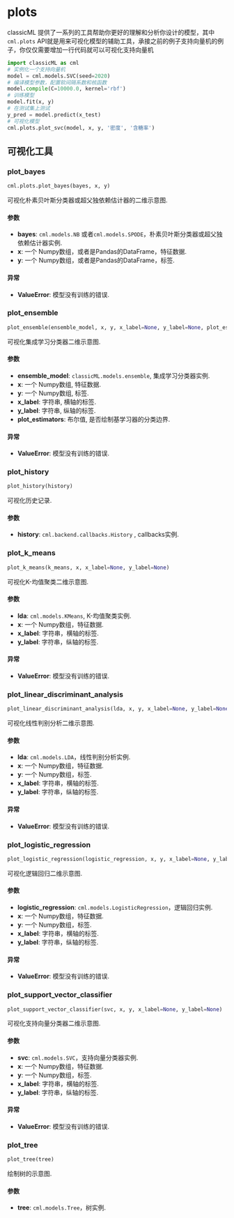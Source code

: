 # plots

classicML 提供了一系列的工具帮助你更好的理解和分析你设计的模型，其中```cml.plots``` API就是用来可视化模型的辅助工具，承接之前的例子支持向量机的例子，你仅仅需要增加一行代码就可以可视化支持向量机

```python
import classicML as cml
# 实例化一个支持向量机
model = cml.models.SVC(seed=2020)
# 编译模型参数，配置软间隔系数和核函数
model.compile(C=10000.0, kernel='rbf')
# 训练模型
model.fit(x, y)
# 在测试集上测试
y_pred = model.predict(x_test)
# 可视化模型
cml.plots.plot_svc(model, x, y, '密度', '含糖率')
```

## 可视化工具

### plot_bayes

```python
cml.plots.plot_bayes(bayes, x, y)
```

 可视化朴素贝叶斯分类器或超父独依赖估计器的二维示意图.

#### 参数

* <b>bayes</b>: ```cml.models.NB``` 或者```cml.models.SPODE```，朴素贝叶斯分类器或超父独依赖估计器实例.
* <b>x</b>: 一个 Numpy数组，或者是Pandas的DataFrame，特征数据.
* <b>y</b>: 一个 Numpy数组，或者是Pandas的DataFrame，标签.

#### 异常

* <b>ValueError</b>: 模型没有训练的错误.

### plot_ensemble

```python
plot_ensemble(ensemble_model, x, y, x_label=None, y_label=None, plot_estimators=False)
```

可视化集成学习分类器二维示意图.

#### 参数

* <b>ensemble_model</b>: `classicML.models.ensemble`, 集成学习分类器实例.
* <b>x</b>: 一个 Numpy数组, 特征数据.
* <b>y</b>: 一个 Numpy数组, 标签.
* <b>x_label</b>: 字符串, 横轴的标签.
* <b>y_label</b>: 字符串, 纵轴的标签.
* <b>plot_estimators</b>: 布尔值, 是否绘制基学习器的分类边界.

#### 异常

* <b>ValueError</b>: 模型没有训练的错误.

### plot_history

```python
plot_history(history)
```

可视化历史记录.

#### 参数

* <b>history</b>: ```cml.backend.callbacks.History``` , callbacks实例.

### plot_k_means

```python
plot_k_means(k_means, x, x_label=None, y_label=None)
```

可视化K-均值聚类二维示意图.

#### 参数

* <b>lda</b>: ```cml.models.KMeans```, K-均值聚类实例.
* <b>x</b>: 一个 Numpy数组，特征数据.
* <b>x_label</b>: 字符串，横轴的标签.
* <b>y_label</b>: 字符串，纵轴的标签.

#### 异常

* <b>ValueError</b>: 模型没有训练的错误.

### plot_linear_discriminant_analysis

```python
plot_linear_discriminant_analysis(lda, x, y, x_label=None, y_label=None)  # 可以使用缩写 plot_lda()
```

可视化线性判别分析二维示意图.

#### 参数

* <b>lda</b>: ```cml.models.LDA```，线性判别分析实例.
* <b>x</b>: 一个 Numpy数组，特征数据.
* <b>y</b>: 一个 Numpy数组，标签.
* <b>x_label</b>: 字符串，横轴的标签.
* <b>y_label</b>: 字符串，纵轴的标签.

#### 异常

* <b>ValueError</b>: 模型没有训练的错误.

### plot_logistic_regression

```python
plot_logistic_regression(logistic_regression, x, y, x_label=None, y_label=None)
```

可视化逻辑回归二维示意图.

#### 参数

* <b>logistic_regression</b>: ```cml.models.LogisticRegression```，逻辑回归实例.
* <b>x</b>: 一个 Numpy数组，特征数据.
* <b>y</b>: 一个 Numpy数组，标签.
* <b>x_label</b>: 字符串，横轴的标签.
* <b>y_label</b>: 字符串，纵轴的标签.

#### 异常

* <b>ValueError</b>: 模型没有训练的错误.

### plot_support_vector_classifier

```python
plot_support_vector_classifier(svc, x, y, x_label=None, y_label=None)  # 可以使用缩写 plot_svc()
```

可视化支持向量分类器二维示意图.

#### 参数

* <b>svc</b>: ```cml.models.SVC```，支持向量分类器实例.
* <b>x</b>: 一个 Numpy数组，特征数据.
* <b>y</b>: 一个 Numpy数组，标签.
* <b>x_label</b>: 字符串，横轴的标签.
* <b>y_label</b>: 字符串，纵轴的标签.

#### 异常

* <b>ValueError</b>: 模型没有训练的错误.

### plot_tree

```python
plot_tree(tree)
```

绘制树的示意图.

#### 参数

* <b>tree</b>: ```cml.models.Tree```，树实例.

